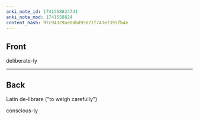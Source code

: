 ```yaml
---
anki_note_id: 1741558824741
anki_note_mod: 1741558824
content_hash: 97c943c9ae0dbd95671f743e7395fb4e
---
```


## Front

deliberate-ly

<hr/>

## Back

Latin de-librare ("to weigh carefully")

conscious-ly